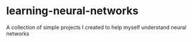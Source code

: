 # learning-neural-networks
A collection of simple projects I created to help myself understand neural networks

